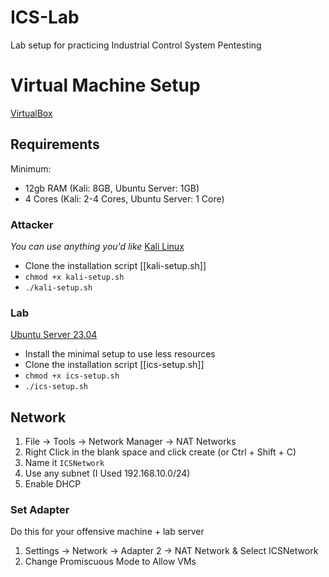 # ICS-Lab
Lab setup for practicing Industrial Control System Pentesting

# Virtual Machine Setup

[VirtualBox](https://www.virtualbox.org/wiki/Downloads)

## Requirements

Minimum:
- 12gb RAM (Kali: 8GB, Ubuntu Server: 1GB)
- 4 Cores (Kali: 2-4 Cores, Ubuntu Server: 1 Core)

### Attacker

*You can use anything you'd like*
[Kali Linux](https://kali.org)
- Clone the installation script [[kali-setup.sh]]
- `chmod +x kali-setup.sh`
- `./kali-setup.sh`

### Lab

[Ubuntu Server 23.04 ](https://ubuntu.com/download/server)
- Install the minimal setup to use less resources
- Clone the installation script [[ics-setup.sh]]
- `chmod +x ics-setup.sh`
- `./ics-setup.sh`

## Network

1. File -> Tools -> Network Manager -> NAT Networks
2. Right Click in the blank space and click create (or Ctrl + Shift + C)
3. Name it `ICSNetwork`
4. Use any subnet (I Used 192.168.10.0/24)
5. Enable DHCP

### Set Adapter

Do this for your offensive machine + lab server
1. Settings -> Network -> Adapter 2 -> NAT Network & Select ICSNetwork
2. Change Promiscuous Mode to Allow VMs